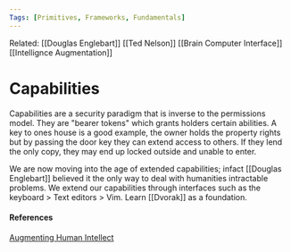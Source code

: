 ```yaml
---
Tags: [Primitives, Frameworks, Fundamentals]
---
```

Related: [[Douglas Englebart]] [[Ted Nelson]] [[Brain Computer Interface]] [[Intellignce Augmentation]]
# Capabilities
Capabilities are a security paradigm that is inverse to the permissions model. They are "bearer tokens" which grants holders certain abilities. A key to ones house is a good example, the owner holds the property rights but by passing the door key they can extend access to others. If they lend the only copy, they may end up locked outside and unable to enter. 

We are now moving into the age of extended capabilities; infact [[Douglas Englebart]] believed it the only way to deal with humanities intractable problems. We extend our capabilities through interfaces such as the keyboard > Text editors > Vim. Learn [[Dvorak]] as a foundation.

#### References
[Augmenting Human Intellect](https://www.dougengelbart.org/content/view/138/)